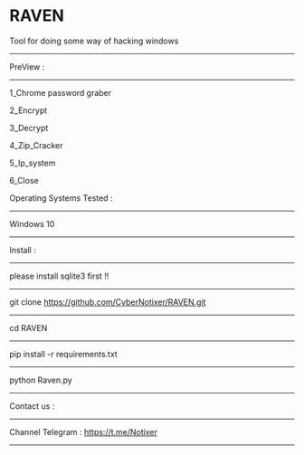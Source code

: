 # RAVEN
Tool for doing some way of hacking windows
______________________________________________________________________________
PreView :
______________________________________________________________________________

1_Chrome password graber

2_Encrypt

3_Decrypt

4_Zip_Cracker

5_Ip_system

6_Close

Operating Systems Tested :
______________________________________________________________________________
Windows 10
______________________________________________________________________________
Install :
______________________________________________________________________________
please install sqlite3 first !!
______________________________________________________________________________
git clone https://github.com/CyberNotixer/RAVEN.git
______________________________________________________________________________
cd RAVEN
______________________________________________________________________________
pip install -r requirements.txt
______________________________________________________________________________
python Raven.py
______________________________________________________________________________


Contact us :
______________________________________________________________________________
Channel Telegram : https://t.me/Notixer
______________________________________________________________________________
